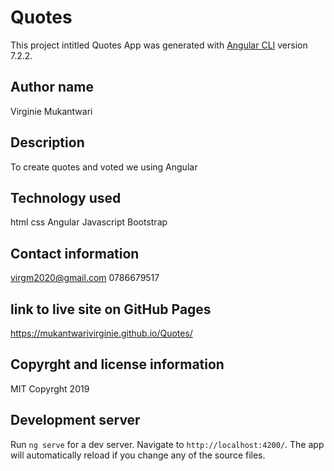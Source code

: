 # Quotes

This project intitled Quotes App was generated with [Angular CLI](https://github.com/angular/angular-cli) version 7.2.2.

## Author name

Virginie Mukantwari

## Description

To create quotes and  voted we  using Angular


## Technology used

 html
 css
 Angular
 Javascript
Bootstrap


## Contact information

virgm2020@gmail.com
0786679517

## link to live site on GitHub Pages

https://mukantwarivirginie.github.io/Quotes/

## Copyrght and license information

MIT Copyrght 2019

## Development server

Run `ng serve` for a dev server. Navigate to `http://localhost:4200/`. The app will automatically reload if you change any of the source files.

